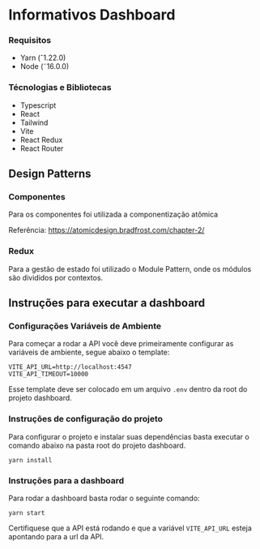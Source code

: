 # Informativos Dashboard

### Requisitos

- Yarn (ˆ1.22.0)
- Node (˜16.0.0)

### Técnologias e Bibliotecas

- Typescript
- React
- Tailwind
- Vite
- React Redux
- React Router

## Design Patterns

### Componentes

Para os componentes foi utilizada a componentização atômica

Referência: https://atomicdesign.bradfrost.com/chapter-2/

### Redux

Para a gestão de estado foi utilizado o Module Pattern, onde os módulos são divididos por contextos.

## Instruções para executar a dashboard

### Configurações Variáveis de Ambiente

Para começar a rodar a API você deve primeiramente configurar as variáveis de ambiente, segue abaixo o template:

```
VITE_API_URL=http://localhost:4547
VITE_API_TIMEOUT=10000
```

Esse template deve ser colocado em um arquivo `.env` dentro da root do projeto dashboard.

### Instruções de configuração do projeto

Para configurar o projeto e instalar suas dependências basta executar o comando abaixo na pasta root do projeto dashboard.

```
yarn install
```

### Instruções para a dashboard

Para rodar a dashboard basta rodar o seguinte comando:

```
yarn start
```

Certifiquese que a API está rodando e que a variável `VITE_API_URL` esteja apontando para a url da API.
